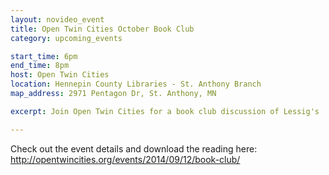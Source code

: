 ```yaml
---
layout: novideo_event
title: Open Twin Cities October Book Club
category: upcoming_events

start_time: 6pm
end_time: 8pm
host: Open Twin Cities
location: Hennepin County Libraries - St. Anthony Branch
map_address: 2971 Pentagon Dr, St. Anthony, MN

excerpt: Join Open Twin Cities for a book club discussion of Lessig's 'Code (Version 2)'

---
```


Check out the event details and download the reading here:
http://opentwincities.org/events/2014/09/12/book-club/
